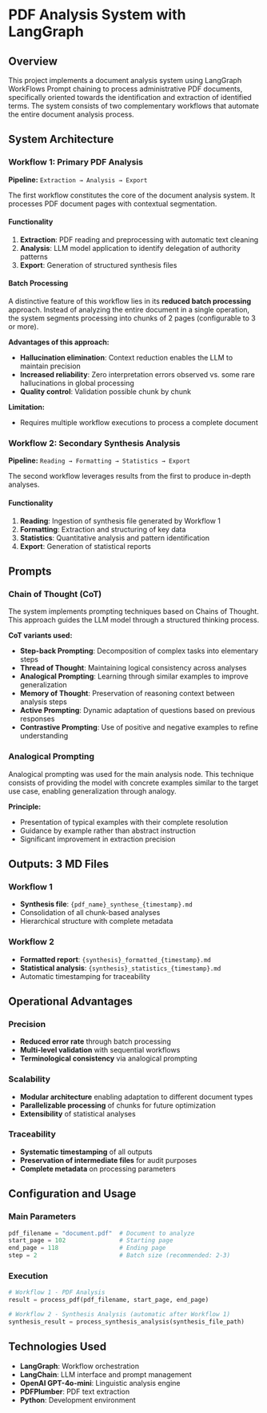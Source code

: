 # PDF Analysis System with LangGraph

## Overview

This project implements a document analysis system using LangGraph WorkFlows Prompt chaining to process administrative PDF documents, specifically oriented towards the identification and extraction of identified terms. The system consists of two complementary workflows that automate the entire document analysis process.

## System Architecture

### Workflow 1: Primary PDF Analysis
**Pipeline:** `Extraction → Analysis → Export`

The first workflow constitutes the core of the document analysis system. It processes PDF document pages with contextual segmentation.

#### Functionality
1. **Extraction**: PDF reading and preprocessing with automatic text cleaning
2. **Analysis**: LLM model application to identify delegation of authority patterns
3. **Export**: Generation of structured synthesis files

#### Batch Processing
A distinctive feature of this workflow lies in its **reduced batch processing** approach. Instead of analyzing the entire document in a single operation, the system segments processing into chunks of 2 pages (configurable to 3 or more).

**Advantages of this approach:**
- **Hallucination elimination**: Context reduction enables the LLM to maintain precision
- **Increased reliability**: Zero interpretation errors observed vs. some rare hallucinations in global processing
- **Quality control**: Validation possible chunk by chunk

**Limitation:**
- Requires multiple workflow executions to process a complete document

### Workflow 2: Secondary Synthesis Analysis
**Pipeline:** `Reading → Formatting → Statistics → Export`

The second workflow leverages results from the first to produce in-depth analyses.

#### Functionality
1. **Reading**: Ingestion of synthesis file generated by Workflow 1
2. **Formatting**: Extraction and structuring of key data
3. **Statistics**: Quantitative analysis and pattern identification
4. **Export**: Generation of statistical reports

## Prompts

### Chain of Thought (CoT)
The system implements prompting techniques based on Chains of Thought. This approach guides the LLM model through a structured thinking process.

**CoT variants used:**
- **Step-back Prompting**: Decomposition of complex tasks into elementary steps
- **Thread of Thought**: Maintaining logical consistency across analyses
- **Analogical Prompting**: Learning through similar examples to improve generalization
- **Memory of Thought**: Preservation of reasoning context between analysis steps
- **Active Prompting**: Dynamic adaptation of questions based on previous responses
- **Contrastive Prompting**: Use of positive and negative examples to refine understanding

### Analogical Prompting
Analogical prompting was used for the main analysis node. This technique consists of providing the model with concrete examples similar to the target use case, enabling generalization through analogy.

**Principle:**
- Presentation of typical examples with their complete resolution
- Guidance by example rather than abstract instruction
- Significant improvement in extraction precision

## Outputs: 3 MD Files

### Workflow 1
- **Synthesis file**: `{pdf_name}_synthese_{timestamp}.md`
- Consolidation of all chunk-based analyses
- Hierarchical structure with complete metadata

### Workflow 2
- **Formatted report**: `{synthesis}_formatted_{timestamp}.md`
- **Statistical analysis**: `{synthesis}_statistics_{timestamp}.md`
- Automatic timestamping for traceability

## Operational Advantages

### Precision
- **Reduced error rate** through batch processing
- **Multi-level validation** with sequential workflows
- **Terminological consistency** via analogical prompting

### Scalability
- **Modular architecture** enabling adaptation to different document types
- **Parallelizable processing** of chunks for future optimization
- **Extensibility** of statistical analyses

### Traceability
- **Systematic timestamping** of all outputs
- **Preservation of intermediate files** for audit purposes
- **Complete metadata** on processing parameters

## Configuration and Usage

### Main Parameters
```python
pdf_filename = "document.pdf"  # Document to analyze
start_page = 102               # Starting page
end_page = 118                 # Ending page
step = 2                       # Batch size (recommended: 2-3)
```

### Execution
```python
# Workflow 1 - PDF Analysis
result = process_pdf(pdf_filename, start_page, end_page)

# Workflow 2 - Synthesis Analysis (automatic after Workflow 1)
synthesis_result = process_synthesis_analysis(synthesis_file_path)
```

## Technologies Used

- **LangGraph**: Workflow orchestration
- **LangChain**: LLM interface and prompt management
- **OpenAI GPT-4o-mini**: Linguistic analysis engine
- **PDFPlumber**: PDF text extraction
- **Python**: Development environment
